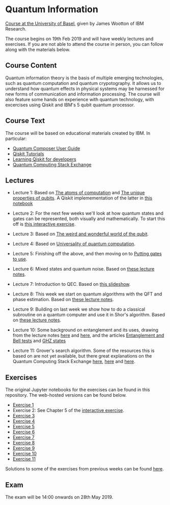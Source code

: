 # Quantum Information

[Course at the University of Basel](https://vorlesungsverzeichnis.unibas.ch/en/home?id=239410), given by James Wootton of IBM Research.

The course begins on 19th Feb 2019 and will have weekly lectures and exercises. If you are not able to attend the course in person, you can follow along with the materials below.

## Course Content

Quantum information theory is the basis of multiple emerging technologies, such as quantum computation and quantum crypotography. It allows us to understand how quantum effects in physical systems may be harnessed for new forms of communication and information processing. The course will also feature some hands on experience with quantum technology, with excercises using Qiskit and IBM's 5 qubit quantum processor.

## Course Text

The course will be based on educational materials created by IBM. In particular:

* [Quantum Composer User Guide](https://learnqiskit.gitbook.io/composerguide/)
* [Qiskit Tutorials](https://github.com/Qiskit/qiskit-tutorials/blob/master/index.ipynb)
* [Learning Qiskit for developers](https://learnqiskit.gitbook.io/developers/)
* [Quantum Computing Stack Exchange](https://quantumcomputing.stackexchange.com/)

## Lectures

* Lecture 1: Based on [The atoms of computation](https://learnqiskit.gitbook.io/composerguide/getting-started-with-the-composer/chapter-1-the-atoms-of-computation) and [The unique properties of qubits](https://learnqiskit.gitbook.io/composerguide/getting-started-with-the-composer/chapter-2-the-unique-properties-of-qubits). A Qiskit implemementation of the latter in [this notebook](Lecture1.ipynb)

* Lecture 2: For the next few weeks we'll look at how quantum states and gates can be represented, both visually and mathematically. To start this off is [this interactive exercise](https://mybinder.org/v2/gh/quantumjim/qiskit-tutorials/master?filepath=community%2Fgames%2FHello_Qiskit.ipynb).

* Lecture 3: Based on [The weird and wonderful world of the qubit](https://learnqiskit.gitbook.io/composerguide/the-weird-and-wonderful-world-of-the-qubit).

* Lecture 4: Based on [Universality of quantum computation](https://learnqiskit.gitbook.io/composerguide/universality-of-quantum-computation).

* Lecture 5: Finishing off the above, and then moving on to [Putting gates to use](https://learnqiskit.gitbook.io/composerguide/putting-gates-to-use).

* Lecture 6: Mixed states and quantum noise. Based on [these lecture notes](Lecture6_Quantum_Noise.pdf).

* Lecture 7: Introduction to QEC. Based on [this slideshow](Lecture7_QEC.pdf).

* Lecture 8: This week we start on quantum algorithms with the QFT and phase estimation. Based on [these lecture notes](Lecture8_Quantum_Algorithms.pdf).

* Lecture 9: Building on last week we show how to do a classical subroutine on a quantum computer and use it in Shor's algorithm. Based on [these lecture notes](Lecture9_MoreQuantum_Algorithms.pdf).

* Lecture 10: Some background on entanglement and its uses, drawing from the lecture notes [here](https://github.com/quantumjim/Quantum-information-course-Basel/blob/master/Lecture10_Quantum_Correlations_part_1.pdf) and [here](https://github.com/quantumjim/Quantum-information-course-Basel/blob/master/Lecture10_Quantum_Correlations_part_2.pdf), and the articles [Entanglement and Bell tests](https://learnqiskit.gitbook.io/composerguide/putting-gates-to-use/entanglement-and-bell-tests) and [GHZ states](https://learnqiskit.gitbook.io/composerguide/putting-gates-to-use/ghz-states)

* Lecture 11: Grover's search algorithm. Some of the resources this is based on are not yet available, but there great explanations on the Quantum Computing Stack Exchange [here](https://quantumcomputing.stackexchange.com/questions/1385/is-there-a-laymans-explanation-for-why-grovers-algorithm-works/1386#1386), [here](https://quantumcomputing.stackexchange.com/questions/4397/why-does-grovers-search-invert-about-the-mean) and [here](https://quantumcomputing.stackexchange.com/questions/5293/grover-operator-as-a-rotation-matrix).

## Exercises

The original Jupyter notebooks for the exercises can be found in this repository. The web-hosted versions can be found below.

* [Exercise 1](https://colab.research.google.com/drive/15D2t0WBtMOEgrlHWrgJAeCVmjvPPmx-l)
* Exercise 2: See Chapter 5 of the [interactive exercise](https://mybinder.org/v2/gh/quantumjim/qiskit-tutorials/master?filepath=community%2Fgames%2FHello_Qiskit.ipynb).
* [Exercise 3](Exercise_3.pdf)
* [Exercise 4](https://colab.research.google.com/drive/1DK-wi3r3dwzfxLEAuVV7M_KUCrVGR1eK)
* [Exercise 5](https://colab.research.google.com/drive/1PCA2ewVXvUfws6I3fP73Ax3GlJDzGvzr)
* [Exercise 6](Exercise6.pdf)
* [Exercise 7](Exercise7.pdf)
* [Exercise 8](Exercise8.pdf)
* [Exercise 9](Exercise9.pdf)
* [Exercise 10](Exercise10.pdf)
* [Exercise 11](Exercise11.pdf)

Solutions to some of the exercises from previous weeks can be found [here](https://drive.google.com/open?id=1dwxMlhT8rHh3C7x6tf8t8_mI0xzS9BwU).

## Exam

The exam will be 14:00 onwards on 28th May 2019.
